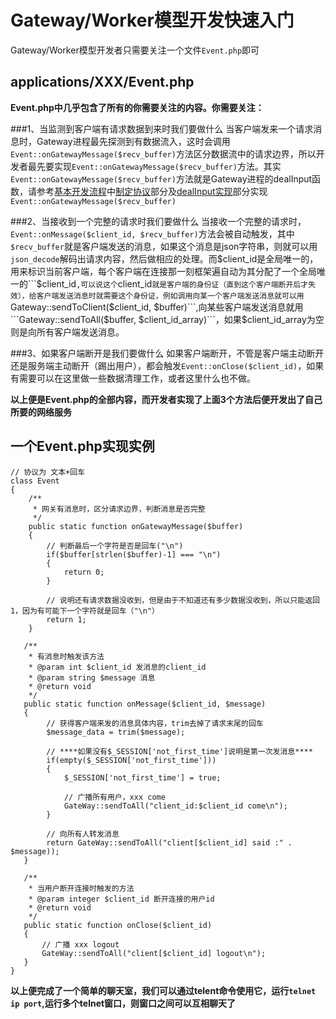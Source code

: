 # Gateway/Worker模型开发快速入门

Gateway/Worker模型开发者只需要关注一个文件```Event.php```即可
## applications/XXX/Event.php
**Event.php中几乎包含了所有的你需要关注的内容。你需要关注：**

###1、当监测到客户端有请求数据到来时我们要做什么
当客户端发来一个请求消息时，Gateway进程最先探测到有数据流入，这时会调用```Event::onGatewayMessage($recv_buffer)```方法区分数据流中的请求边界，所以开发者最先要实现```Event::onGatewayMessage($recv_buffer)```方法。其实```Event::onGatewayMessage($recv_buffer)```方法就是Gateway进程的dealInput函数，请参考[基本开发流程](dev/README.md)中[制定协议](dev/protocols.md)部分及[dealInput实现](dev/dealinput.md)部分实现```Event::onGatewayMessage($recv_buffer)```

###2、当接收到一个完整的请求时我们要做什么
当接收一个完整的请求时，```Event::onMessage($client_id, $recv_buffer)```方法会被自动触发，其中```$recv_buffer```就是客户端发送的消息，如果这个消息是json字符串，则就可以用```json_decode```解码出请求内容，然后做相应的处理。而$client_id是全局唯一的，用来标识当前客户端，每个客户端在连接那一刻框架遍自动为其分配了一个全局唯一的```$client_id```,可以说这个```client_id```就是客户端的身份证（直到这个客户端断开后才失效），给客户端发送消息时就需要这个身份证，例如调用向某一个客户端发送消息就可以用```Gateway::sendToClient($client_id, $buffer)```,向某些客户端发送消息就用```Gateway::sendToAll($buffer, $client_id_array)```，如果$client_id_array为空则是向所有客户端发送消息。

###3、如果客户端断开是我们要做什么
如果客户端断开，不管是客户端主动断开还是服务端主动断开（踢出用户），都会触发```Event::onClose($client_id)```，如果有需要可以在这里做一些数据清理工作，或者这里什么也不做。

**以上便是Event.php的全部内容，而开发者实现了上面3个方法后便开发出了自己所要的网络服务**

## 一个Event.php实现实例

```
// 协议为 文本+回车
class Event
{
    /**
     * 网关有消息时，区分请求边界，判断消息是否完整
     */
    public static function onGatewayMessage($buffer)
    {
        // 判断最后一个字符是否是回车("\n")
        if($buffer[strlen($buffer)-1] === "\n")
        {
            return 0;
        }

        // 说明还有请求数据没收到，但是由于不知道还有多少数据没收到，所以只能返回1，因为有可能下一个字符就是回车（"\n"）
        return 1;
    }

   /**
    * 有消息时触发该方法
    * @param int $client_id 发消息的client_id
    * @param string $message 消息
    * @return void
    */
   public static function onMessage($client_id, $message)
   {
        // 获得客户端来发的消息具体内容，trim去掉了请求末尾的回车
        $message_data = trim($message);

        // ****如果没有$_SESSION['not_first_time']说明是第一次发消息****
        if(empty($_SESSION['not_first_time']))
        {
            $_SESSION['not_first_time'] = true;

            // 广播所有用户，xxx come
            GateWay::sendToAll("client_id:$client_id come\n");
        }

        // 向所有人转发消息
        return GateWay::sendToAll("client[$client_id] said :" . $message));
   }

   /**
    * 当用户断开连接时触发的方法
    * @param integer $client_id 断开连接的用户id
    * @return void
    */
   public static function onClose($client_id)
   {
       // 广播 xxx logout
       GateWay::sendToAll("client[$client_id] logout\n");
   }
}
```

**以上便完成了一个简单的聊天室，我们可以通过telent命令使用它，运行```telnet ip port```,运行多个telnet窗口，则窗口之间可以互相聊天了**



